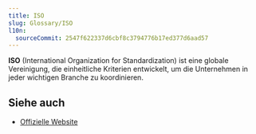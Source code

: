 ```yaml
---
title: ISO
slug: Glossary/ISO
l10n:
  sourceCommit: 2547f622337d6cbf8c3794776b17ed377d6aad57
---
```


**ISO** (International Organization for Standardization) ist eine globale Vereinigung, die einheitliche Kriterien entwickelt, um die Unternehmen in jeder wichtigen Branche zu koordinieren.

## Siehe auch

- [Offizielle Website](https://www.iso.org/home.html)
